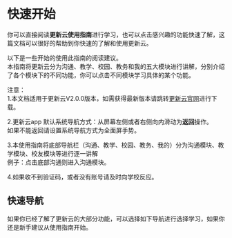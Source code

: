 # 快速开始
你可以直接阅读**更新云使用指南**进行学习，也可以点击感兴趣的功能快速了解，这篇文档可以很好的帮助到你快速的了解和使用更新云。

以下是一些开始的使用此指南的阅读建议。    
本指南将更新云分为沟通、教学、校园、教务和我的五大模块进行讲解，分别介绍了各个模块下的不同功能，你可以点击不同模块学习具体的某个功能。  

注意：  
1.本文档适用于更新云V2.0.0版本，如需获得最新版本请跳转[更新云官网](http://www.website.mazihub.com)进行下载。  

2.更新云app 默认系统导航方式：从屏幕左侧或者右侧向内滑动为**返回**操作。  
如果不能返回请设置系统导航方式为全面屏手势。 

3.本使用指南将底部导航栏（沟通、教学、校园、教务、我的）分为沟通模块、教学模块、校友模块等进行逐一讲解    
例子：点击底部沟通则进入沟通模块。

4.如果收不到验证码，或者没有账号请及时向学校反应。  

## 快速导航
如果你已经了解了更新云的大部分功能，可以选择如下导航进行选择学习，如果你还是新手建议从使用指南开始。
<PageData/>